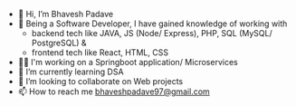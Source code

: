- 👋 Hi, I’m Bhavesh Padave
- 👀 Being a Software Developer, I have gained knowledge of working with<br>
  - backend tech like JAVA, JS (Node/ Express), PHP, SQL (MySQL/ PostgreSQL) &<br>
  - frontend tech like React, HTML, CSS
- 👨‍💻 I'm working on a Springboot application/ Microservices
- 🌱 I’m currently learning DSA
- 💞️ I’m looking to collaborate on Web projects
- 📫 How to reach me bhaveshpadave97@gmail.com

<!---
bhaveshdotpadave/intro is a ✨ special ✨ repository because its `README.md` (this file) appears on your GitHub profile.
You can click the Preview link to take a look at your changes.
--->
